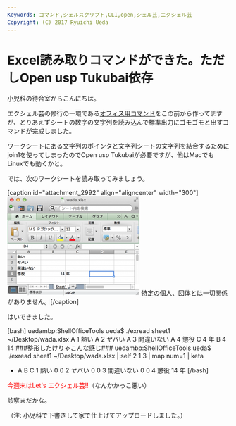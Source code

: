 ```yaml
---
Keywords: コマンド,シェルスクリプト,CLI,open,シェル芸,エクシェル芸
Copyright: (C) 2017 Ryuichi Ueda
---
```


# Excel読み取りコマンドができた。ただしOpen usp Tukubai依存
小児科の待合室からこんにちは。

エクシェル芸の修行の一環である<a href="https://github.com/usp-engineers-community/Open-usp-Tukubai">オフィス用コマンド</a>をこの前から作ってますが、とりあえずシートの数字の文字列を読み込んで標準出力にゴモゴモと出すコマンドが完成しました。

<!--more-->


ワークシートにある文字列のポインタと文字列シートの文字列を結合するためにjoin1を使ってしまったのでOpen usp Tukubaiが必要ですが、他はMacでもLinuxでも動くかと。

では、次のワークシートを読み取ってみましょう。

[caption id="attachment_2992" align="aligncenter" width="300"]<a href="スクリーンショット-2014-04-25-17.59.24.png"><img src="スクリーンショット-2014-04-25-17.59.24-300x225.png" alt="特定の個人、団体とは一切関係がありません。" width="300" height="225" class="size-medium wp-image-2992" /></a> 特定の個人、団体とは一切関係がありません。[/caption]

はいできました。

[bash]
uedambp:ShellOfficeTools ueda$ ./exread sheet1 ~/Desktop/wada.xlsx 
A 1 熱い
A 2 ヤバい
A 3 間違いない
A 4 懲役
C 4 年
B 4 14
###整形したけりゃこんな感じ###
uedambp:ShellOfficeTools ueda$ ./exread sheet1 ~/Desktop/wada.xlsx |
 self 2 1 3 | map num=1 | keta
* A B C
1 熱い 0 0
2 ヤバい 0 0
3 間違いない 0 0
4 懲役 14 年
[/bash]

<span style="color:red">今週末はLet's エクシェル芸!!</span>（なんかかっこ悪い）


診察まだかな。

（注: 小児科で下書きして家で仕上げてアップロードしました。）
